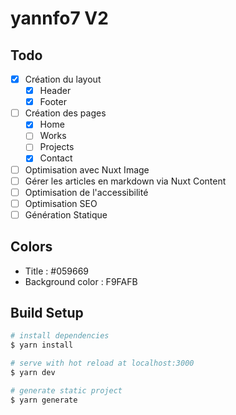 # yannfo7 V2

## Todo
- [x] Création du layout
  - [x] Header
  - [x] Footer
- [ ] Création des pages
  - [x] Home
  - [ ] Works
  - [ ] Projects
  - [x] Contact
- [ ] Optimisation avec Nuxt Image
- [ ] Gérer les articles en markdown via Nuxt Content
- [ ] Optimisation de l'accessibilité
- [ ] Optimisation SEO
- [ ] Génération Statique

## Colors
- Title : #059669
- Background color : F9FAFB

## Build Setup

```bash
# install dependencies
$ yarn install

# serve with hot reload at localhost:3000
$ yarn dev

# generate static project
$ yarn generate
```

